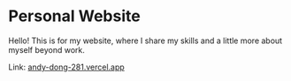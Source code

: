 # Personal Website
Hello! This is for my website, where I share my skills and a little more about myself beyond work.

Link: [andy-dong-281.vercel.app](https://andy-dong-281.vercel.app/)
